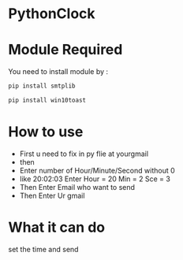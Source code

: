 # PythonClock

# Module Required
You need to install module by :
```sh
pip install smtplib
```
```sh
pip install win10toast 
```
# How to use
- First u need to fix in py flie at yourgmail
- then
- Enter number of Hour/Minute/Second without 0
- like 20:02:03 Enter Hour = 20 Min = 2 Sce = 3
- Then Enter Email who want to send
- Then Enter Ur gmail

# What it can do 
set the time and send
